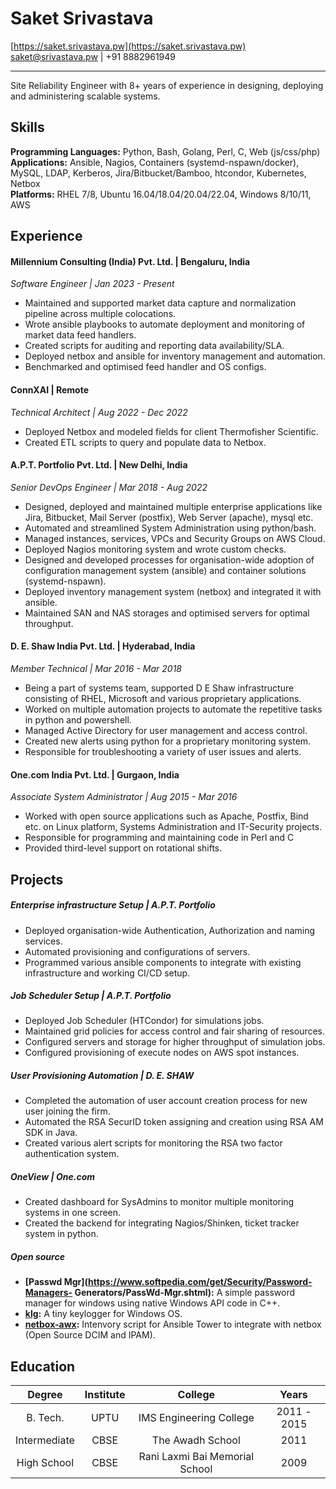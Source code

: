 # Saket Srivastava
[https://saket.srivastava.pw](https://saket.srivastava.pw)  
[saket@srivastava.pw](mailto:saket@srivastava.pw) | +91 8882961949

--------------------------------------------------------------------------------

Site Reliability Engineer with 8+ years of experience in designing, deploying
and administering scalable systems.
 
## Skills

**Programming Languages:** Python, Bash, Golang, Perl, C, Web (js/css/php)  
**Applications:** Ansible, Nagios, Containers (systemd-nspawn/docker),
  MySQL, LDAP, Kerberos, Jira/Bitbucket/Bamboo, htcondor, Kubernetes,
  Netbox  
**Platforms:** RHEL 7/8, Ubuntu 16.04/18.04/20.04/22.04, Windows 8/10/11, AWS

## Experience

#### Millennium Consulting (India) Pvt. Ltd. | Bengaluru, India
*Software Engineer | Jan 2023 - Present*

* Maintained and supported market data capture and normalization pipeline across
 multiple colocations.
* Wrote ansible playbooks to automate deployment and monitoring of market
 data feed handlers.
* Created scripts for auditing and reporting data availability/SLA.
* Deployed netbox and ansible for inventory management and automation.
* Benchmarked and optimised feed handler and OS configs.

#### ConnXAI | Remote
*Technical Architect | Aug 2022 - Dec 2022*

* Deployed Netbox and modeled fields for client Thermofisher Scientific.  
* Created ETL scripts to query and populate data to Netbox.

#### A.P.T. Portfolio Pvt. Ltd. | New Delhi, India
*Senior DevOps Engineer | Mar 2018 - Aug 2022*

* Designed, deployed and maintained multiple enterprise applications like
 Jira, Bitbucket, Mail Server (postfix), Web Server (apache), mysql etc.
* Automated and streamlined System Administration using python/bash.
* Managed instances, services, VPCs and Security Groups on AWS Cloud.
* Deployed Nagios monitoring system and wrote custom checks.
* Designed and developed processes for organisation-wide adoption of
configuration management system (ansible) and container solutions (systemd-nspawn).
* Deployed inventory management system (netbox) and integrated it with ansible.
* Maintained SAN and NAS storages and optimised servers for optimal throughput.

#### D. E. Shaw India Pvt. Ltd. | Hyderabad, India
*Member Technical | Mar 2016 - Mar 2018*

* Being a part of systems team, supported D E Shaw infrastructure consisting
of RHEL, Microsoft and various proprietary applications.
* Worked on multiple automation projects to automate the repetitive tasks in
 python and powershell.
* Managed Active Directory for user management and access control.
* Created new alerts using python for a proprietary monitoring system.
* Responsible for troubleshooting a variety of user issues and alerts.

#### One.com India Pvt. Ltd. | Gurgaon, India
*Associate System Administrator | Aug 2015 - Mar 2016*

* Worked with open source applications such as Apache, Postfix, Bind etc. on
Linux platform, Systems Administration and IT-Security projects.
* Responsible for programming and maintaining code in Perl and C
* Provided third-level support on rotational shifts.

## Projects

##### Enterprise infrastructure Setup | A.P.T. Portfolio
* Deployed organisation-wide Authentication, Authorization and naming services.
* Automated provisioning and configurations of servers.
* Programmed various ansible components to integrate with existing infrastructure
 and working CI/CD setup.

##### Job Scheduler Setup | A.P.T. Portfolio
* Deployed Job Scheduler (HTCondor) for simulations jobs.
* Maintained grid policies for access control and fair sharing of resources.
* Configured servers and storage for higher throughput of simulation jobs.
* Configured provisioning of execute nodes on AWS spot instances.

##### User Provisioning Automation | D. E. SHAW
* Completed the automation of user account creation process for new user joining
 the firm.
* Automated the RSA SecurID token assigning and creation using RSA AM SDK in Java.
* Created various alert scripts for monitoring the RSA two factor authentication
 system.

##### OneView | One.com
* Created dashboard for SysAdmins to monitor multiple monitoring systems
in one screen.
* Created the backend for integrating Nagios/Shinken, ticket tracker system in
 python.

##### Open source
* **[Passwd Mgr](https://www.softpedia.com/get/Security/Password-Managers-
  Generators/PassWd-Mgr.shtml):** A simple password manager for windows using
  native Windows API code in C++.
* **[klg](https://github.com/sakbhav/Klg):** A tiny keylogger for Windows OS.
* **[netbox-awx](https://github.com/sakbhav/netbox-awx):** Intenvory script for
 Ansible Tower to integrate with netbox (Open Source DCIM and IPAM).
 
## Education

| Degree        | Institute | College                        | Years       |
|:-------------:|:---------:|:------------------------------:|:-----------:|
| B. Tech.      | UPTU      | IMS Engineering College        | 2011 - 2015 |
| Intermediate  | CBSE      | The Awadh School               | 2011        |
| High School   | CBSE      | Rani Laxmi Bai Memorial School | 2009        |
